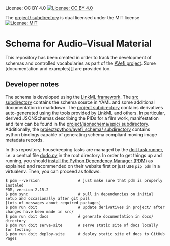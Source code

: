 License: CC BY 4.0
[![License: CC BY 4.0](https://img.shields.io/badge/License-CC_BY_4.0-lightgrey.svg)](https://creativecommons.org/licenses/by/4.0/)

The [project/ subdirectory](./project/) is dual licensed under the MIT
license
[![License: MIT](https://img.shields.io/badge/License-MIT-yellow.svg)](https://opensource.org/licenses/MIT)


# Schema for Audio-Visual Material

This repository has been created in order to track the development of
schemas and controlled vocabularies as part of the [AVefi project][].
Some [documentation and examples][] are provided too.

[AVefi project]: https://projects.tib.eu/av-efi/
[schema documentation]: https://av-efi.github.io/av-efi-schema/

## Developer notes

The schema is developed using the [LinkML framework][LinkML]. The [src
subdirectory](./src/) contains the schema source in YAML and some
additional documentation in markdown. The [project
subdirectory](./project/) contains derivatives auto-generated using
the tools provided by LinkML and others. In particular, derived
JSONSchemas describing the PIDs for a film work, manifestation and
item can be found in the [project/jsonschema/epic/
subdirectory](./project/jsonschema/epic/). Additionally, the
[project/python/avefi_schema/
subdirectory](./project/python/avefi_schema/) contains python bindings
capable of generating schema compliant moving image metadata records.

In this repository, housekeeping tasks are managed by the [doit task
runner][doit], i.e. a central file [dodo.py](./dodo.py) in the root
directory. In order to get things up and running, you should [install
the Python Dependency Manager (PDM)][pdm_install] as explained and
recommended on their website first or just use `pip pdm` in a
virtualenv. Then, you can proceed as follows:

```console
$ pdm --version                 # just make sure that pdm is properly instaled
PDM, version 2.15.2
$ pdm sync                      # pull in dependencies on initial setup and occasionally after git pull
[Lots of messages about required packages]
$ pdm run doit                  # update derivatives in project/ after changes have been made in src/
$ pdm run doit docs             # generate documentation in docs/ directory
$ pdm run doit serve-site       # serve static site of docs locally for testing
$ pdm run doit deploy-site      # deploy static site of docs to GitHub Pages
```

[LinkML]: https://linkml.io/
[doit]: https://pydoit.org/
[pdm_install]: https://pdm-project.org/en/latest/#installation
